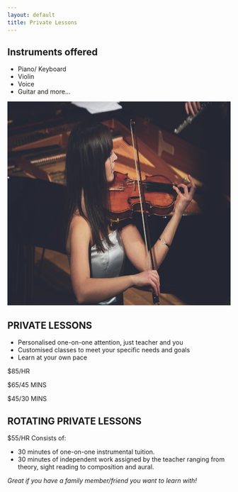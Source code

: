 ```yaml
---
layout: default
title: Private Lessons
---
```


## Instruments offered
* Piano/ Keyboard
* Violin
* Voice
* Guitar
and more...

<img src="images/michel-catalisano-OZDmI-vO7Io-unsplash.jpg" alt="ismbondi" width="700" height="460">

## PRIVATE LESSONS

* Personalised one-on-one attention, just teacher and you
* Customised classes to meet your specific needs and goals
* Learn at your own pace

$85/HR

$65/45 MINS

$45/30 MINS

## ROTATING PRIVATE LESSONS
$55/HR
Consists of:
- 30 minutes of one-on-one instrumental tuition.
- 30 minutes of independent work assigned by the teacher ranging from theory, sight reading to composition and aural.

*Great if you have a family member/friend you want to learn with!*
